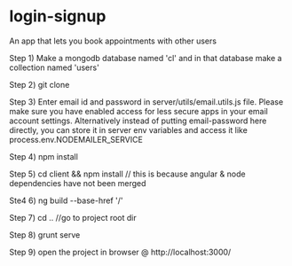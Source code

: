 # login-signup
An app that lets you book appointments with other users

Step 1) Make a mongodb database named 'cl' and in that database make a collection named 'users'

Step 2) git clone

Step 3) Enter email id and password in server/utils/email.utils.js file. Please make sure you have enabled access for less secure apps in your email account settings. Alternatively instead of putting email-password here directly, you can store it in server env variables and access it like process.env.NODEMAILER_SERVICE

Step 4) npm install

Step 5) cd client && npm install // this is because angular & node dependencies have not been merged

Ste4 6) ng build --base-href '/'

Step 7) cd .. //go to project root dir

Step 8) grunt serve

Step 9) open the project in browser @ http://localhost:3000/
